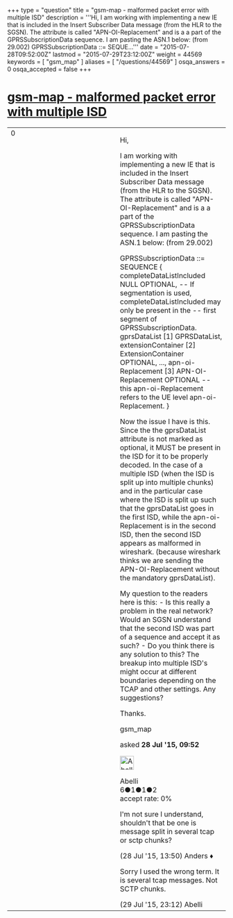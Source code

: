 +++
type = "question"
title = "gsm-map - malformed packet error with multiple ISD"
description = '''Hi, I am working with implementing a new IE that is included in the Insert Subscriber Data message (from the HLR to the SGSN). The attribute is called &quot;APN-OI-Replacement&quot; and is a a part of the GPRSSubscriptionData sequence. I am pasting the ASN.1 below: (from 29.002) GPRSSubscriptionData ::= SEQUE...'''
date = "2015-07-28T09:52:00Z"
lastmod = "2015-07-29T23:12:00Z"
weight = 44569
keywords = [ "gsm_map" ]
aliases = [ "/questions/44569" ]
osqa_answers = 0
osqa_accepted = false
+++

<div class="headNormal">

# [gsm-map - malformed packet error with multiple ISD](/questions/44569/gsm-map-malformed-packet-error-with-multiple-isd)

</div>

<div id="main-body">

<div id="askform">

<table id="question-table" style="width:100%;"><colgroup><col style="width: 50%" /><col style="width: 50%" /></colgroup><tbody><tr class="odd"><td style="width: 30px; vertical-align: top"><div class="vote-buttons"><span id="post-44569-upvote" class="ajax-command post-vote up" rel="nofollow" title="I like this post (click again to cancel)"> </span><div id="post-44569-score" class="post-score" title="current number of votes">0</div><span id="post-44569-downvote" class="ajax-command post-vote down" rel="nofollow" title="I dont like this post (click again to cancel)"> </span> <span id="favorite-mark" class="ajax-command favorite-mark" rel="nofollow" title="mark/unmark this question as favorite (click again to cancel)"> </span><div id="favorite-count" class="favorite-count"></div></div></td><td><div id="item-right"><div class="question-body"><p>Hi,</p><p>I am working with implementing a new IE that is included in the Insert Subscriber Data message (from the HLR to the SGSN). The attribute is called "APN-OI-Replacement" and is a a part of the GPRSSubscriptionData sequence. I am pasting the ASN.1 below: (from 29.002)</p><p>GPRSSubscriptionData ::= SEQUENCE { completeDataListIncluded NULL OPTIONAL, -- If segmentation is used, completeDataListIncluded may only be present in the -- first segment of GPRSSubscriptionData. gprsDataList [1] GPRSDataList, extensionContainer [2] ExtensionContainer OPTIONAL, ..., apn-oi-Replacement [3] APN-OI-Replacement OPTIONAL -- this apn-oi-Replacement refers to the UE level apn-oi-Replacement. }</p><p>Now the issue I have is this. Since the the gprsDataList attribute is not marked as optional, it MUST be present in the ISD for it to be properly decoded. In the case of a multiple ISD (when the ISD is split up into multiple chunks) and in the particular case where the ISD is split up such that the gprsDataList goes in the first ISD, while the apn-oi-Replacement is in the second ISD, then the second ISD appears as malformed in wireshark. (because wireshark thinks we are sending the APN-OI-Replacement without the mandatory gprsDataList).</p><p>My question to the readers here is this: - Is this really a problem in the real network? Would an SGSN understand that the second ISD was part of a sequence and accept it as such? - Do you think there is any solution to this? The breakup into multiple ISD's might occur at different boundaries depending on the TCAP and other settings. Any suggestions?</p><p>Thanks.</p></div><div id="question-tags" class="tags-container tags"><span class="post-tag tag-link-gsm_map" rel="tag" title="see questions tagged &#39;gsm_map&#39;">gsm_map</span></div><div id="question-controls" class="post-controls"></div><div class="post-update-info-container"><div class="post-update-info post-update-info-user"><p>asked <strong>28 Jul '15, 09:52</strong></p><img src="https://secure.gravatar.com/avatar/1f993507f4676e4154cbeca51a354bec?s=32&amp;d=identicon&amp;r=g" class="gravatar" width="32" height="32" alt="Abelli&#39;s gravatar image" /><p><span>Abelli</span><br />
<span class="score" title="6 reputation points">6</span><span title="1 badges"><span class="badge1">●</span><span class="badgecount">1</span></span><span title="1 badges"><span class="silver">●</span><span class="badgecount">1</span></span><span title="2 badges"><span class="bronze">●</span><span class="badgecount">2</span></span><br />
<span class="accept_rate" title="Rate of the user&#39;s accepted answers">accept rate:</span> <span title="Abelli has no accepted answers">0%</span></p></div></div><div id="comments-container-44569" class="comments-container"><span id="44579"></span><div id="comment-44579" class="comment"><div id="post-44579-score" class="comment-score"></div><div class="comment-text"><p>I'm not sure I understand, shouldn't that be one is message split in several tcap or sctp chunks?</p></div><div id="comment-44579-info" class="comment-info"><span class="comment-age">(28 Jul '15, 13:50)</span> <span class="comment-user userinfo">Anders ♦</span></div></div><span id="44620"></span><div id="comment-44620" class="comment"><div id="post-44620-score" class="comment-score"></div><div class="comment-text"><p>Sorry I used the wrong term. It is several tcap messages. Not SCTP chunks.</p></div><div id="comment-44620-info" class="comment-info"><span class="comment-age">(29 Jul '15, 23:12)</span> <span class="comment-user userinfo">Abelli</span></div></div></div><div id="comment-tools-44569" class="comment-tools"></div><div class="clear"></div><div id="comment-44569-form-container" class="comment-form-container"></div><div class="clear"></div></div></td></tr></tbody></table>

</div>

</div>

